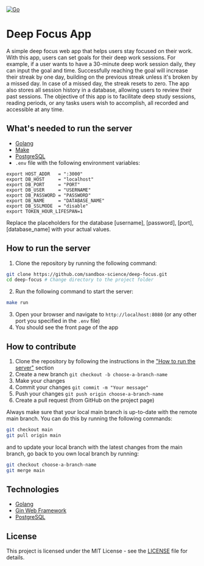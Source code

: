 [![Go](https://github.com/sandbox-science/deep-focus/actions/workflows/go.yml/badge.svg)](https://github.com/sandbox-science/deep-focus/actions/workflows/go.yml)

# Deep Focus App
A simple deep focus web app that helps users stay focused on their work. With this app, users can set goals for their deep work sessions. For example, if a user wants to have a 30-minute deep work session daily, they can input the goal and time. Successfully reaching the goal will increase their streak by one day, building on the previous streak unless it's broken by a missed day. In case of a missed day, the streak resets to zero. The app also stores all session history in a database, allowing users to review their past sessions. The objective of this app is to facilitate deep study sessions, reading periods, or any tasks users wish to accomplish, all recorded and accessible at any time.

## What's needed to run the server
- [Golang](https://golang.org/)
- [Make](https://www.gnu.org/software/make/)
- [PostgreSQL](https://www.postgresql.org/)
- ``.env`` file with the following environment variables:
```text
export HOST_ADDR   = ":3000"
export DB_HOST     = "localhost"
export DB_PORT     = "PORT"
export DB_USER     = "USERNAME"
export DB_PASSWORD = "PASSWORD"
export DB_NAME     = "DATABASE_NAME"
export DB_SSLMODE  = "disable"
export TOKEN_HOUR_LIFESPAN=1
```
Replace the placeholders for the database [username], [password], [port],[database_name] with your actual values.

## How to run the server
1. Clone the repository by running the following command:
```bash
git clone https://github.com/sandbox-science/deep-focus.git
cd deep-focus # Change directory to the project folder
```
2. Run the following command to start the server:
```bash
make run
```
3. Open your browser and navigate to `http://localhost:8080` (or any other port you specified in the `.env` file)
4. You should see the front page of the app

## How to contribute
1. Clone the repository by following the instructions in the ["How to run the server"](#how-to-run-the-server) section 
2. Create a new branch ``git checkout -b choose-a-branch-name``
3. Make your changes
4. Commit your changes ``git commit -m "Your message"``
5. Push your changes ``git push origin choose-a-branch-name``
6. Create a pull request (from GitHub on the project page)

Always make sure that your local main branch is up-to-date with the remote main branch. You can do this by running the following commands:
```bash
git checkout main
git pull origin main
```
and to update your local branch with the latest changes from the main branch, go back to you own local branch by running:
```bash
git checkout choose-a-branch-name
git merge main
```

## Technologies
- [Golang](https://golang.org/)
- [Gin Web Framework](https://pkg.go.dev/github.com/gin-gonic/gin#section-readme)
- [PostgreSQL](https://www.postgresql.org/)

## License
This project is licensed under the MIT License - see the [LICENSE](LICENSE) file for details.
